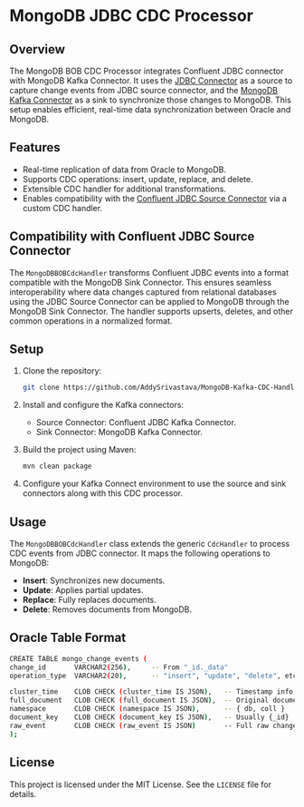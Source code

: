 # MongoDB JDBC CDC Processor

## Overview
The MongoDB BOB CDC Processor integrates Confluent JDBC connector with MongoDB Kafka Connector. It uses the [JDBC Connector](https://www.confluent.io/hub/confluentinc/kafka-connect-jdbc) as a source to capture change events from JDBC source connector, and the [MongoDB Kafka Connector](https://github.com/mongodb/mongo-kafka) as a sink to synchronize those changes to MongoDB. This setup enables efficient, real-time data synchronization between Oracle and MongoDB.

## Features
- Real-time replication of data from Oracle to MongoDB.
- Supports CDC operations: insert, update, replace, and delete.
- Extensible CDC handler for additional transformations.
- Enables compatibility with the [Confluent JDBC Source Connector](https://docs.confluent.io/kafka-connect-jdbc/current/index.html) via a custom CDC handler.

## Compatibility with Confluent JDBC Source Connector
The `MongoDBBOBCdcHandler` transforms Confluent JDBC events into a format compatible with the MongoDB Sink Connector. This ensures seamless interoperability where data changes captured from relational databases using the JDBC Source Connector can be applied to MongoDB through the MongoDB Sink Connector. The handler supports upserts, deletes, and other common operations in a normalized format.

## Setup

1. Clone the repository:
    ```bash
    git clone https://github.com/AddySrivastava/MongoDB-Kafka-CDC-Handler.git
    ```

2. Install and configure the Kafka connectors:
   - Source Connector: Confluent JDBC Kafka Connector.
   - Sink Connector: MongoDB Kafka Connector.

3. Build the project using Maven:
    ```bash
    mvn clean package
    ```

4. Configure your Kafka Connect environment to use the source and sink connectors along with this CDC processor.

## Usage
The `MongoDBBOBCdcHandler` class extends the generic `CdcHandler` to process CDC events from JDBC connector. It maps the following operations to MongoDB:

- **Insert**: Synchronizes new documents.
- **Update**: Applies partial updates.
- **Replace**: Fully replaces documents.
- **Delete**: Removes documents from MongoDB.

## Oracle Table Format

```bash
CREATE TABLE mongo_change_events (
change_id       VARCHAR2(256),     -- From "_id._data"
operation_type  VARCHAR2(20),      -- "insert", "update", "delete", etc.

cluster_time    CLOB CHECK (cluster_time IS JSON),   -- Timestamp info
full_document   CLOB CHECK (full_document IS JSON),  -- Original document
namespace       CLOB CHECK (namespace IS JSON),      -- { db, coll }
document_key    CLOB CHECK (document_key IS JSON),   -- Usually {_id}
raw_event       CLOB CHECK (raw_event IS JSON)       -- Full raw change stream event
);
```


## License
This project is licensed under the MIT License. See the `LICENSE` file for details.
